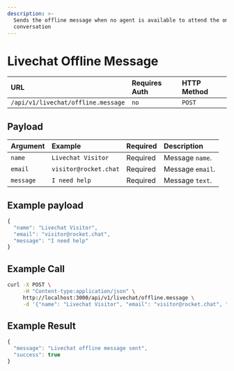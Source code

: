 ```yaml
---
description: >-
  Sends the offline message when no agent is available to attend the omnichannel
  conversation
---
```


# Livechat Offline Message

| URL | Requires Auth | HTTP Method |
| :--- | :--- | :--- |
| `/api/v1/livechat/offline.message` | `no` | `POST` |

## Payload

| Argument | Example | Required | Description |
| :--- | :--- | :--- | :--- |
| `name` | `Livechat Visitor` | Required | Message `name`. |
| `email` | `visitor@rocket.chat` | Required | Message `email`. |
| `message` | `I need help` | Required | Message `text`. |

## Example payload

```javascript
{
  "name": "Livechat Visitor",
  "email": "visitor@rocket.chat",
  "message": "I need help"
}
```

## Example Call

```bash
curl -X POST \
     -H "Content-type:application/json" \
     http://localhost:3000/api/v1/livechat/offline.message \
     -d '{"name": "Livechat Visitor", "email": "visitor@rocket.chat", "message": "I need help"}'
```

## Example Result

```javascript
{
  "message": "Livechat offline message sent",
  "success": true
}
```



